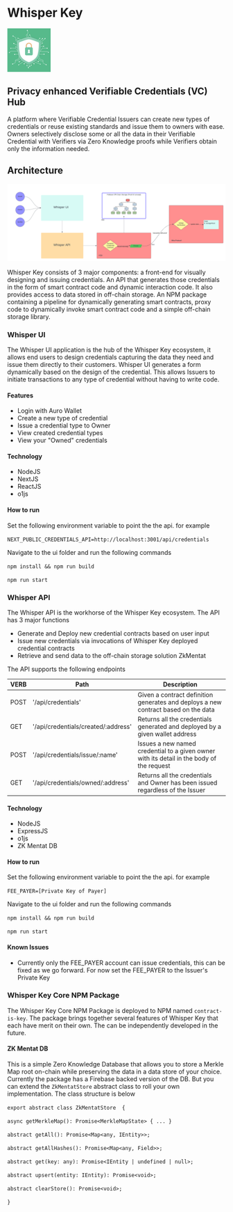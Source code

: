 # Whisper Key

![logo](/ui/public/assets/images/logo-sm.png)

## Privacy enhanced Verifiable Credentials (VC) Hub

A platform where Verifiable Credential Issuers can create new types of credentials or reuse existing standards and issue them to owners with ease. Owners selectively disclose some or all the data in their Verifiable Credential with Verifiers via Zero Knowledge proofs while Verifiers obtain only the information needed.

## Architecture
![architecture](<docs/Whisper Key High Level.png>)

Whisper Key consists of 3 major components: a front-end for visually designing and issuing credentials. An API that generates those credentials in the form of smart contract code and dynamic interaction code. It also provides access to data stored in off-chain storage. An NPM package containing a pipeline for dynamically generating smart contracts, proxy code to dynamically invoke smart contract code and a simple off-chain storage library.

### Whisper UI

The Whisper UI application is the hub of the Whisper Key ecosystem, it allows end users to design credentials capturing the data they need and issue them directly to their customers. Whisper UI generates a form dynamically based on the design of the credential. This allows Issuers to initiate transactions to any type of credential without having to write code. 

#### Features

* Login with Auro Wallet
* Create a new type of credential
* Issue a credential type to Owner
* View created credential types
* View your "Owned" credentials

#### Technology

* NodeJS
* NextJS
* ReactJS
* o1js

#### How to run

Set the following environment variable to point the the api. for example

`NEXT_PUBLIC_CREDENTIALS_API=http://localhost:3001/api/credentials`

Navigate to the ui folder and run the following commands

`npm install && npm run build`

`npm run start` 

### Whisper API

The Whisper API is the workhorse of the Whisper Key ecosystem. The API has 3 major functions

* Generate and Deploy new credential contracts based on user input
* Issue new credentials via invocations of Whisper Key deployed credential contracts
* Retrieve and send data to the off-chain storage solution ZkMentat

The API supports the following endpoints

| VERB | Path                                | Description                                                  |
| ---- | ----------------------------------- | ------------------------------------------------------------ |
| POST | '/api/credentials'                  | Given a contract definition  generates and deploys a new contract based on the data |
| GET  | '/api/credentials/created/:address' | Returns all the credentials generated and deployed by a given wallet address |
| POST | '/api/credentials/issue/:name'      | Issues a new named credential to a given owner with its detail in the body of the request |
| GET  | '/api/credentials/owned/:address'   | Returns all the credentials and Owner has been issued regardless of the Issuer |

#### Technology

* NodeJS
* ExpressJS
* o1js
* ZK Mentat DB

#### How to run

Set the following environment variable to point the the api. for example

`FEE_PAYER=[Private Key of Payer]`

Navigate to the ui folder and run the following commands

`npm install && npm run build`

`npm run start`

#### Known Issues

* Currently only the  FEE_PAYER account can issue credentials, this can be fixed as we go forward. For now set the FEE_PAYER to the Issuer's Private Key

### Whisper Key Core NPM Package

The Whisper Key Core NPM Package is deployed to NPM named `contract-is-key`.  The package brings together several features of Whisper Key that each  have merit on their own. The can be independently developed in the future.

#### ZK Mentat DB

This is a simple Zero Knowledge Database that allows you to store a Merkle Map root on-chain while preserving the data in a data store of your choice. Currently the package has a Firebase backed version of the DB. But you can extend the `ZkMentatStore` abstract class to roll your own implementation. The class structure is below

`export abstract class ZkMentatStore  {`

 `async getMerkleMap(): Promise<MerkleMapState> { ... }`

 `abstract getAll(): Promise<Map<any, IEntity>>;`

 `abstract getAllHashes(): Promise<Map<any, Field>>;`

 `abstract get(key: any): Promise<IEntity | undefined | null>;`

 `abstract upsert(entity: IEntity): Promise<void>;`

 `abstract clearStore(): Promise<void>;`

`}`

